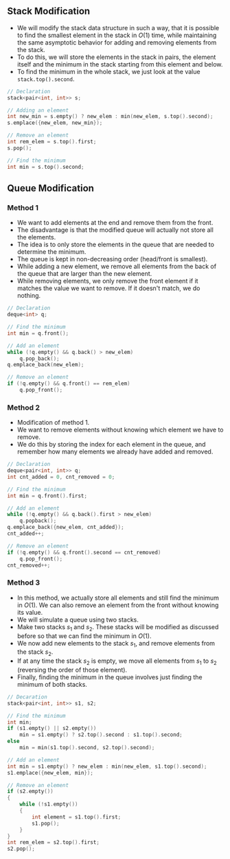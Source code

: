 ## Stack Modification
- We will modify the stack data structure in such a way, that it is possible to find the smallest element in the stack in $O(1)$ time, while maintaining the same asymptotic behavior for adding and removing elements from the stack.
- To do this, we will store the elements in the stack in pairs, the element itself and the minimum in the stack starting from this element and below.
- To find the minimum in the whole stack, we just look at the value `stack.top().second`.
```cpp
// Declaration
stack<pair<int, int>> s;

// Adding an element
int new_min = s.empty() ? new_elem : min(new_elem, s.top().second);
s.emplace({new_elem, new_min});

// Remove an element
int rem_elem = s.top().first;
s.pop();

// Find the minimum
int min = s.top().second;
```
## Queue Modification
### Method 1
- We want to add elements at the end and remove them from the front.
- The disadvantage is that the modified queue will actually not store all the elements.
- The idea is to only store the elements in the queue that are needed to determine the minimum.
- The queue is kept in non-decreasing order (head/front is smallest).
- While adding a new element, we remove all elements from the back of the queue that are larger than the new element.
- While removing elements, we only remove the front element if it matches the value we want to remove. If it doesn't match, we do nothing.
```cpp
// Declaration
deque<int> q;

// Find the minimum
int min = q.front();

// Add an element
while (!q.empty() && q.back() > new_elem)
	q.pop_back();
q.emplace_back(new_elem);

// Remove an element
if (!q.empty() && q.front() == rem_elem)
	q.pop_front();
```
### Method 2
- Modification of method 1.
- We want to remove elements without knowing which element we have to remove.
- We do this by storing the index for each element in the queue, and remember how many elements we already have added and removed.
```cpp
// Declaration
deque<pair<int, int>> q;
int cnt_added = 0, cnt_removed = 0;

// Find the minimum
int min = q.front().first;

// Add an element
while (!q.empty() && q.back().first > new_elem)
	q.popback();
q.emplace_back({new_elem, cnt_added});
cnt_added++;

// Remove an element
if (!q.empty() && q.front().second == cnt_removed)
	q.pop_front();
cnt_removed++;
```
### Method 3
- In this method, we actually store all elements and still find the minimum in $O(1)$. We can also remove an element from the front without knowing its value.
- We will simulate a queue using two stacks.
- Make two stacks $s_1$ and $s_2$. These stacks will be modified as discussed before so that we can find the minimum in $O(1)$.
- We now add new elements to the stack $s_1$, and remove elements from the stack $s_2$.
- If at any time the stack $s_2$ is empty, we move all elements from $s_1$ to $s_2$ (reversing the order of those element).
- Finally, finding the minimum in the queue involves just finding the minimum of both stacks.
```cpp
// Decaration
stack<pair<int, int>> s1, s2;

// Find the minimum
int min;
if (s1.empty() || s2.empty())
	min = s1.empty() ? s2.top().second : s1.top().second;
else
	min = min(s1.top().second, s2.top().second);

// Add an element
int min = s1.empty() ? new_elem : min(new_elem, s1.top().second);
s1.emplace({new_elem, min});

// Remove an element
if (s2.empty())
{
	while (!s1.empty())
	{
		int element = s1.top().first;
		s1.pop();
	}
}
int rem_elem = s2.top().first;
s2.pop();
```